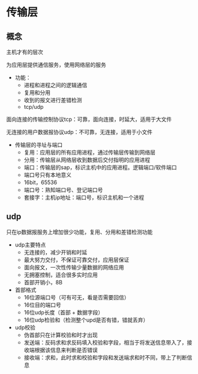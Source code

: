 # 传输层

## 概念

主机才有的层次

为应用层提供通信服务，使用网络层的服务

* 功能：
  * 进程和进程之间的逻辑通信
  * 复用和分用 
  * 收到的报文进行差错检测
  * tcp/udp



面向连接的传输控制协议tcp：可靠，面向连接，时延大，适用于大文件

无连接的用户数据报协议udp：不可靠，无连接，适用于小文件



* 传输层的寻址与端口
  * 复用：应用层的所有应用进程，通过传输层传输到网络层
  * 分用：传输层从网络层收到数据后交付指明的应用进程
  * 端口：传输层的sap，标识主机中的应用进程。逻辑端口/软件端口
  * 端口号只有本地意义
  * 16bit，65536
  * 端口号：熟知端口号、登记端口号
  * 套接字：主机ip地址：端口号，标识主机和一个进程

## udp

只在ip数据报服务上增加很少功能，复用、分用和差错检测功能

* udp主要特点
  * 无连接的，减少开销和时延
  * 最大努力交付，不保证可靠交付，应用层保证
  * 面向报文，一次性传输少量数据的网络应用
  * 无拥塞控制，适合很多实时应用
  * 首部开销小，8B
* 首部格式
  * 16位源端口号（可有可无，看是否需要回信）
  * 16位目的端口号
  * 16位udp长度（首部 + 数据字段）
  * 16位udp检验和（检测整个upd是否有错，错就丢弃）
* udp校验
  * 伪首部只在计算校验和时才出现
  * 发送端：反码求和求反码填入校验和字段，相当于将发送信息带入了，接收端根据该信息来判断是否错误
  * 接收端：求和，此时求和校验和字段和发送端求和时不同，带上了判断信息

